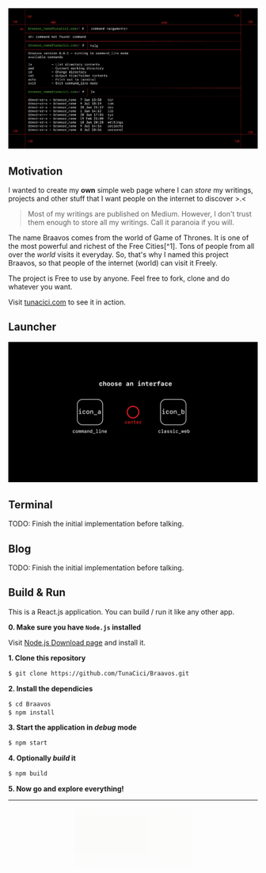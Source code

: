 ![Terminal Page Blueprint(?)](media/Braavos_Terminal.png)

## Motivation
I wanted to create my **own** simple web page where I can _store_ my writings, projects and other stuff that I want people on the internet to discover >.<

> Most of my writings are published on Medium. However, I don't trust
> them enough to store all my writings. Call it paranoia if you will.

The name Braavos comes from the world of Game of Thrones. It is one of the most powerful and richest of the Free Cities[^1]. Tons of people from all over the _world_ visits it everyday. So, that's why
I named this project Braavos, so that people of the internet (world) can visit it Freely.

The project is Free to use by anyone. Feel free to fork, clone and do whatever you want.

Visit [tunacici.com](tunacici.com) to see it in action.

## Launcher

![Launcher Page Blueprint(?)](media/Braavos_Launcher.png)

## Terminal

TODO: Finish the initial implementation before talking.

## Blog

TODO: Finish the initial implementation before talking.

## Build & Run

This is a React.js application. You can build / run it like any other app.

**0. Make sure you have `Node.js` installed**

Visit [Node.js Download page](https://nodejs.org/en/download) and install it.

**1. Clone this repository**

```bash
$ git clone https://github.com/TunaCici/Braavos.git
```

**2. Install the dependicies**

```bash
$ cd Braavos
$ npm install
```

**3. Start the application in _debug_ mode**

```bash
$ npm start
```

**4. Optionally _build_ it**

```bash
$ npm build
```

**5. Now go and explore everything!**

[1]: https://gameofthrones.fandom.com/wiki/Braavos

----
<div style="text-align: center;">
  <img src="media/TunaCiciSignature.gif" width="240" alt="Tuna Cici Signature" />
</div>

